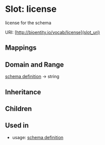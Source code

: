 # Slot: license


license for the schema

URI: [http://bioentity.io/vocab/license](slot_uri)
## Mappings

## Domain and Range

[schema definition](SchemaDefinition.md) -> string
## Inheritance

## Children

## Used in

 *  usage: [schema definition](SchemaDefinition.md)
